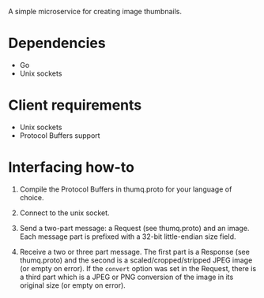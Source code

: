 
A simple microservice for creating image thumbnails.


# Dependencies

- Go
- Unix sockets


# Client requirements

- Unix sockets
- Protocol Buffers support


# Interfacing how-to

1. Compile the Protocol Buffers in thumq.proto for your language of choice.

2. Connect to the unix socket.

3. Send a two-part message: a Request (see thumq.proto) and an image.  Each
   message part is prefixed with a 32-bit little-endian size field.

4. Receive a two or three part message.  The first part is a Response (see thumq.proto) and the second is a scaled/cropped/stripped JPEG image (or empty on error).  If the `convert` option was set in the Request, there is a third part which is a JPEG or PNG conversion of the image in its original size (or empty on error).

